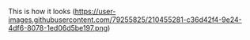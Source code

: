 This is how it looks (https://user-images.githubusercontent.com/79255825/210455281-c36d42f4-9e24-4df6-8078-1ed06d5be197.png)
